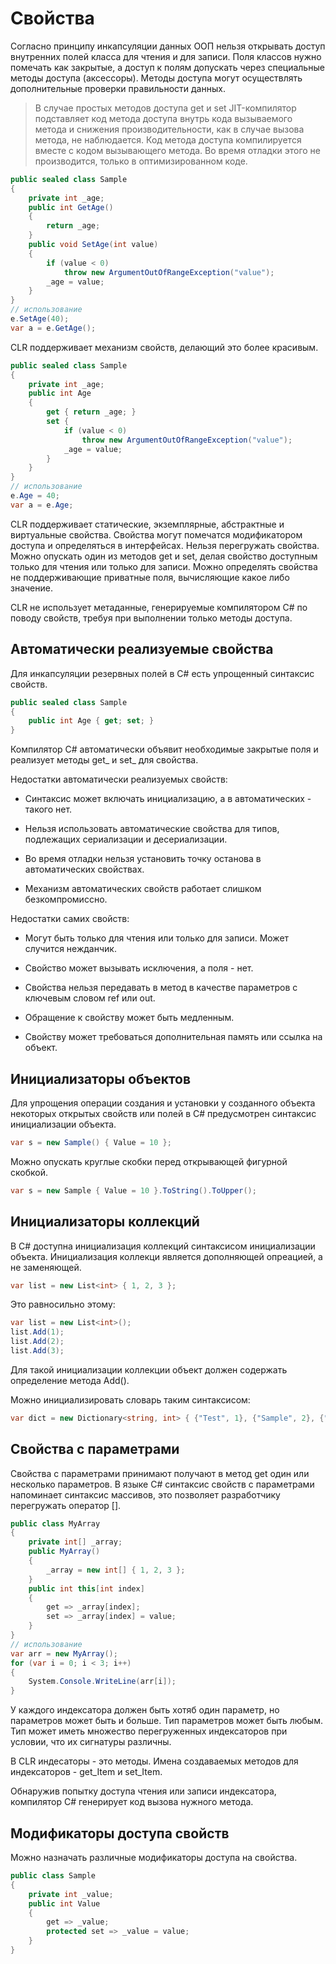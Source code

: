 # Свойства

Согласно принципу инкапсуляции данных ООП нельзя открывать доступ внутренних полей класса для чтения и для записи. Поля классов нужно помечать как закрытые, а доступ к полям допускать через специальные методы доступа (аксессоры). Методы доступа могут осуществлять дополнительные проверки правильности данных.
 
>В случае простых методов доступа get и set JIT-компилятор подставляет код метода доступа внутрь кода вызываемого метода и снижения производительности, как в случае вызова метода, не наблюдается. Код метода доступа компилируется вместе с кодом вызывающего метода. Во время отладки этого не производится, только в оптимизированном коде.

```csharp
public sealed class Sample
{
    private int _age;
    public int GetAge()
    {
        return _age;
    }
    public void SetAge(int value)
    {
        if (value < 0)
            throw new ArgumentOutOfRangeException("value");
        _age = value;
    }
}
// использование
e.SetAge(40);
var a = e.GetAge();
```

CLR поддерживает механизм свойств, делающий это более красивым.

```csharp
public sealed class Sample
{
    private int _age;
    public int Age
    {
        get { return _age; }
        set {
            if (value < 0)
                throw new ArgumentOutOfRangeException("value");
            _age = value;
        }
    }
}
// использование
e.Age = 40;
var a = e.Age;
```

CLR поддерживает статические, экземплярные, абстрактные и виртуальные свойства. Свойства могут помечатся модификатором доступа и определяться в интерфейсах. Нельзя перегружать свойства. Можно опускать один из методов get и set, делая свойство доступным только для чтения или только для записи. Можно определять свойства не поддерживающие приватные поля, вычисляющие какое либо значение.

CLR не использует метаданные, генерируемые компилятором C# по поводу свойств, требуя при выполнении только методы доступа.

## Автоматически реализуемые свойства

Для инкапсуляции резервных полей в C# есть упрощенный синтаксис свойств. 

```csharp
public sealed class Sample
{
    public int Age { get; set; }
}
```

Компилятор C# автоматически объявит необходимые закрытые поля и реализует методы get_ и set_ для свойства.

Недостатки автоматически реализуемых свойств:

- Синтаксис может включать инициализацию, а в автоматических - такого нет.

- Нельзя использовать автоматические свойства для типов, подлежащих сериализации и десериализации.

- Во время отладки нельзя установить точку останова в автоматических свойствах.

- Механизм автоматических свойств работает слишком безкомпромиссно.

Недостатки самих свойств:

- Могут быть только для чтения или только для записи. Может случится нежданчик.

- Свойство может вызывать исключения, а поля - нет.

- Свойства нельзя передавать в метод в качестве параметров с ключевым словом ref или out.

- Обращение к свойству может быть медленным.

- Свойству может требоваться дополнительная память или ссылка на объект.

## Инициализаторы объектов

Для упрощения операции создания и установки у созданного объекта некоторых открытых свойств или полей в C# предусмотрен синтаксис инициализации объекта.

```csharp
var s = new Sample() { Value = 10 };
```

Можно опускать круглые скобки перед открывающей фигурной скобкой.

```csharp
var s = new Sample { Value = 10 }.ToString().ToUpper();
```

## Инициализаторы коллекций

В C# доступна инициализация коллекций синтаксисом инициализации объекта. Инициализация коллекци является дополняющей опреацией, а не заменяющей.

```csharp
var list = new List<int> { 1, 2, 3 };
```
Это равносильно этому:
```csharp
var list = new List<int>();
list.Add(1);
list.Add(2);
list.Add(3);
```

Для такой инициализации коллекции объект должен содержать определение метода Add().

Можно инициализировать словарь таким синтаксисом:

```csharp
var dict = new Dictionary<string, int> { {"Test", 1}, {"Sample", 2}, {"Third", 3} };
```

## Свойства с параметрами

Свойства с параметрами принимают получают в метод get один или несколько параметров. В языке C# синтаксис свойств с параметрами напоминает синтаксис массивов, это позволяет разработчику перегружать оператор [].

```csharp
public class MyArray
{
    private int[] _array;
    public MyArray()
    {
        _array = new int[] { 1, 2, 3 };
    }
    public int this[int index]
    {
        get => _array[index];
        set => _array[index] = value;
    }
}
// использование
var arr = new MyArray();
for (var i = 0; i < 3; i++)
{
    System.Console.WriteLine(arr[i]);
}
```

У каждого индексатора должен быть хотяб один параметр, но параметров может быть и больше. Тип параметров может быть любым. Тип может иметь множество перегруженных индексаторов при условии, что их сигнатуры различны.

В CLR индесаторы - это методы. Имена создаваемых методов для индексаторов - get_Item и set_Item. 

Обнаружив попытку доступа чтения или записи индексатора, компилятор C# генерирует код вызова нужного метода.

## Модификаторы доступа свойств

Можно назначать различные модификаторы доступа на свойства.

```csharp
public class Sample
{
    private int _value;
    public int Value
    {
        get => _value;
        protected set => _value = value;
    }
}
```

